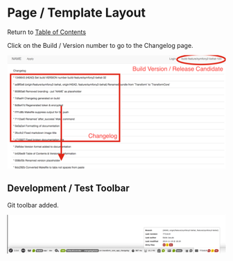 # Page / Template Layout

Return to [Table of Contents](/README.md#table-of-contents)

Click on the Build / Version number to go to the Changelog page.

![Page / Template Layout](/doc/assets/pagelayout/layout.png "Page / Template Layout")

## Development / Test Toolbar

Git toolbar added.

![Toolbar](/doc/assets/pagelayout/toolbar.png "Toolbar")
